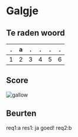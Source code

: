 # Galgje

## Te raden woord

|.|a|.|.|.|.|
|-|-|-|-|-|-|
|1|2|3|4|5|6|

## Score
![gallow](./images/1.png)

## Beurten
req1:a
res1: ja goed!
req2:b
